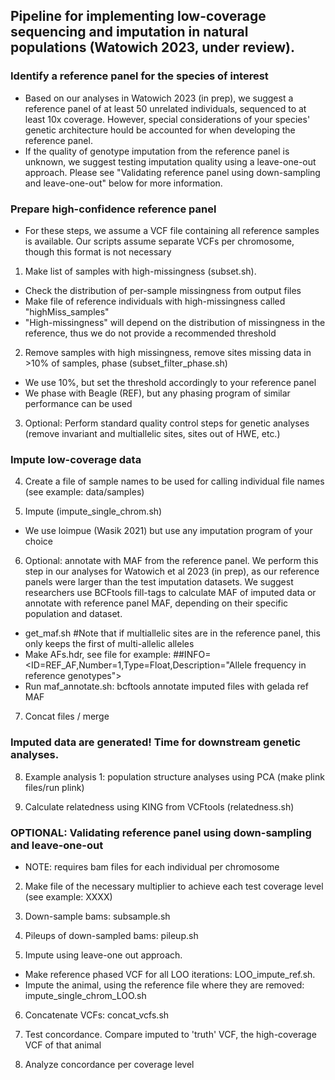 ## Pipeline for implementing low-coverage sequencing and imputation in natural populations (Watowich 2023, under review). 


### Identify a reference panel for the species of interest
* Based on our analyses in Watowich 2023 (in prep), we suggest a reference panel of at least 50 unrelated individuals, sequenced to at least 10x coverage. However, special considerations of your species' genetic architecture hould be accounted for when developing the reference panel.
* If the quality of genotype imputation from the reference panel is unknown, we suggest testing imputation quality using a leave-one-out approach. Please see "Validating reference panel using down-sampling and leave-one-out" below for more information. 


### Prepare high-confidence reference panel
* For these steps, we assume a VCF file containing all reference samples is available. Our scripts assume separate VCFs per chromosome, though this format is not necessary

1. Make list of samples with high-missingness (subset.sh). 
* Check the distribution of per-sample missingness from output files
* Make file of reference individuals with high-missingness called "highMiss_samples"
* "High-missingness" will depend on the distribution of missingness in the reference, thus we do not provide a recommended threshold

2. Remove samples with high missingness, remove sites missing data in >10% of samples, phase (subset_filter_phase.sh)
* We use 10%, but set the threshold accordingly to your reference panel
* We phase with Beagle (REF), but any phasing program of similar performance can be used

3. Optional: Perform standard quality control steps for genetic analyses (remove invariant and multiallelic sites, sites out of HWE, etc.)


### Impute low-coverage data
4. Create a file of sample names to be used for calling individual file names (see example: data/samples)

5. Impute (impute_single_chrom.sh)
* We use loimpue (Wasik 2021) but use any imputation program of your choice

6. Optional: annotate with MAF from the reference panel. We perform this step in our analyses for Watowich et al 2023 (in prep), as our reference panels were larger than the test imputation datasets. We suggest researchers use BCFtools fill-tags to calculate MAF of imputed data or annotate with reference panel MAF, depending on their specific population and dataset. 
* get_maf.sh #Note that if multiallelic sites are in the reference panel, this only keeps the first of multi-allelic alleles
* Make AFs.hdr, see file for example: ##INFO=<ID=REF_AF,Number=1,Type=Float,Description="Allele frequency in reference genotypes">
* Run maf_annotate.sh: bcftools annotate imputed files with gelada ref MAF 

7. Concat files / merge 

### Imputed data are generated! Time for downstream genetic analyses. 
8. Example analysis 1: population structure analyses using PCA (make plink files/run plink)

9. Calculate relatedness using KING from VCFtools (relatedness.sh)

### OPTIONAL: Validating reference panel using down-sampling and leave-one-out
* NOTE: requires bam files for each individual per chromosome

2. Make file of the necessary multiplier to achieve each test coverage level (see example: XXXX)

3. Down-sample bams: subsample.sh

4. Pileups of down-sampled bams: pileup.sh

5. Impute using leave-one out approach.
* Make reference phased VCF for all LOO iterations: LOO_impute_ref.sh.
* Impute the animal, using the reference file where they are removed: impute_single_chrom_LOO.sh

6. Concatenate VCFs: concat_vcfs.sh

7. Test concordance. Compare imputed to 'truth' VCF, the high-coverage VCF of that animal

8. Analyze concordance per coverage level 
